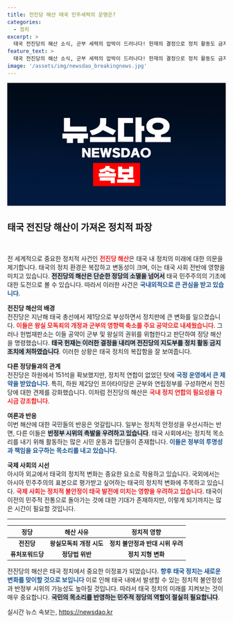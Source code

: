```yaml
---
title: 전진당 해산 태국 민주세력의 운명은?
categories:
  - 정치
excerpt: >
  태국 전진당의 해산 소식, 군부 세력의 압박이 드러나다! 헌재의 결정으로 정치 활동도 금지된 림짜른랏 전 대표. 반정부 시위의 불씨가 될까? 클릭하여 자세히 알아보세요!
feature_text: >
  태국 전진당의 해산 소식, 군부 세력의 압박이 드러나다! 헌재의 결정으로 정치 활동도 금지된 림짜른랏 전 대표. 반정부 시위의 불씨가 될까? 클릭하여 자세히 알아보세요!
image: '/assets/img/newsdao_breakingnews.jpg'
---
```


<p><img src="/assets/img/newsdao_breakingnews.jpg" alt="pcversion 속보" /></p>

<h2 data-ke-size="size26">태국 전진당 해산이 가져온 정치적 파장</h2>

<p data-ke-size="size16">&nbsp;</p>

<p>전 세계적으로 중요한 정치적 사건인 <b><span style="color: #ee2323;">전진당 해산</span></b>은 태국 내 정치의 미래에 대한 의문을 제기합니다. 태국의 정치 환경은 복잡하고 변동성이 크며, 이는 태국 사회 전반에 영향을 미치고 있습니다. <b><span style="background-color: #21538527;">전진당의 해산은 단순한 정당의 소멸을 넘어서</span></b> 태국 민주주의의 기초에 대한 도전으로 볼 수 있습니다. 따라서 이러한 사건은 <b><span style="color: #1a5490;">국내외적으로 큰 관심을 받고 있습니다</span></b>.</p>

<p><b>전진당 해산의 배경</b><br />
전진당은 지난해 태국 총선에서 제1당으로 부상하면서 정치판에 큰 변화를 일으켰습니다. <b><span style="color: #ee2323;">이들은 왕실 모독죄의 개정과 군부의 영향력 축소를 주요 공약으로 내세웠습니다</span></b>. 그러나 헌법재판소는 이들 공약이 군부 및 왕실의 권위를 위협한다고 판단하여 정당 해산을 명령했습니다. <b><span style="background-color: #21538527;">태국 헌재는 이러한 결정을 내리며 전진당의 지도부를 정치 활동 금지 조치에 처하였습니다</span></b>. 이러한 상황은 태국 정치의 복잡함을 잘 보여줍니다.</p>

<p><b>다른 정당들과의 관계</b><br />
전진당은 하원에서 151석을 확보했지만, 정치적 연합이 없었던 탓에 <b><span style="color: #1a5490;">국정 운영에서 큰 제약을 받았습니다</span></b>. 특히, 하원 제2당인 프아타이당은 군부와 연립정부를 구성하면서 전진당에 대한 견제를 강화했습니다. 이처럼 전진당의 해산은 <b><span style="color: #ee2323;">국내 정치 연합의 필요성을 다시금 강조합니다</span></b>.</p>

<p><b>여론과 반응</b><br />
이번 해산에 대한 국민들의 반응은 엇갈립니다. 일부는 정치적 안정성을 우선시하는 반면, 다른 이들은 <b><span style="background-color: #21538527;">반정부 시위의 촉발을 우려하고 있습니다</span></b>. 태국 사회에서는 정치적 목소리를 내기 위해 활동하는 많은 시민 운동과 집단들이 존재합니다. <b><span style="color: #1a5490;">이들은 정부의 투명성과 책임을 요구하는 목소리를 내고 있습니다</span></b>.</p>

<p><b>국제 사회의 시선</b><br />
아시아 외교에서 태국의 정치적 변화는 중요한 요소로 작용하고 있습니다. 국외에서는 아시아 민주주의의 표본으로 평가받고 싶어하는 태국의 정치적 변화에 주목하고 있습니다. <b><span style="color: #ee2323;">국제 사회는 정치적 불안정이 태국 발전에 미치는 영향을 우려하고 있습니다</span></b>. 태국이 이전의 민주적 전통으로 돌아가는 것에 대한 기대가 존재하지만, 이렇게 되기까지는 많은 시간이 필요할 것입니다. </p>

<hr>

<table>
<thead>
<tr>
<th>정당</th>
<th>해산 사유</th>
<th>정치적 영향</th>
</tr>
</thead>
<tbody>
<tr>
<td style="text-align: center; height: 17px;"><b>전진당</b></td>
<td style="text-align: center; height: 17px;"><b>왕실모독죄 개정 시도</b></td>
<td style="text-align: center; height: 17px;"><b>정치 불안정과 반대 시위 우려</b></td>
</tr>
<tr>
<td style="text-align: center; height: 17px;"><b>퓨처포워드당</b></td>
<td style="text-align: center; height: 17px;"><b>정당법 위반</b></td>
<td style="text-align: center; height: 17px;"><b>정치 지형 변화</b></td>
</tr>
</tbody>
</table>

<p data-ke-size="size16"></p>

<p>전진당의 해산은 태국 정치에서 중요한 이정표가 되었습니다. <b><span style="color: #1a5490;">향후 태국 정치는 새로운 변화를 맞이할 것으로 보입니다</span></b> 이로 인해 태국 내에서 발생할 수 있는 정치적 불안정성과 반정부 시위의 가능성도 높아질 것입니다. 따라서 태국 정치의 미래를 지켜보는 것이 매우 중요합니다. <b><span style="background-color: #21538527;">국민의 목소리를 반영하는 민주적 정당의 역할이 절실히 필요합니다</span></b>.</p>
실시간 뉴스 속보는, <a href="https://newsdao.kr" rel="dofollow">https://newsdao.kr</a>



